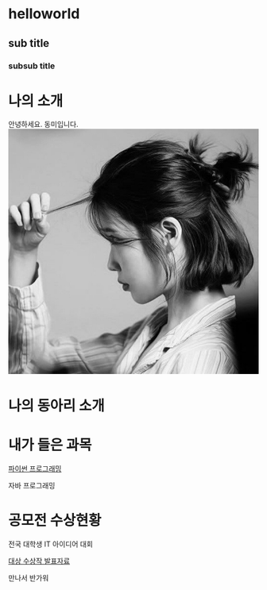 # helloworld
## sub title
### subsub title

# 나의 소개
안녕하세요. 동미입니다.
<img src="1..jpg" /> <br>
# 나의 동아리 소개

# 내가 들은 과목
[파이썬 프로그래밍]( http://www.python.org)

자바 프로그래밍

# 공모전 수상현황
전국 대학생 IT 아이디어 대회

[대상 수상작 발표자료](/presentation.pptx)


만나서 반가워
